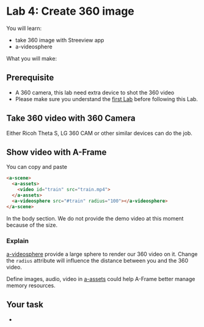 # Lab 4: Create 360 image

You will learn:
* take 360 image with Streeview app
* a-videosphere

What you will make:

## Prerequisite

* A 360 camera, this lab need extra device to shot the 360 video
* Please make sure you understand the [first Lab](LabBase.md) before following this Lab.

## Take 360 video with 360 Camera

Either Ricoh Theta S, LG 360 CAM or other similar devices can do the job.

## Show video with A-Frame

You can copy and paste

```html
<a-scene>
  <a-assets>
    <video id="train" src="train.mp4">
  </a-assets>
  <a-videosphere src="#train" radius="100"></a-videosphere>
</a-scene>
```

In the body section. We do not provide the demo video at this moment because of the size.

### Explain

[a-videosphere](https://aframe.io/docs/primitives/a-videosphere.html) provide a large sphere to render our 360 video on it. Change the `radius` attribute will influence the distance between you and the 360 video.

Define images, audio, video in [a-assets](https://aframe.io/docs/core/asset-management-system.html) could help A-Frame better manage memory resources.

## Your task

* 

